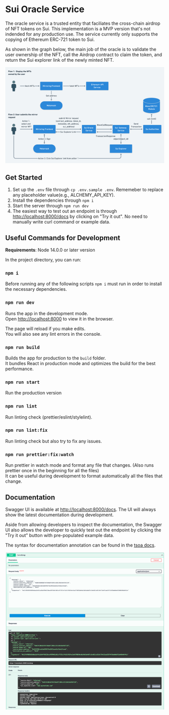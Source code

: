 # Sui Oracle Service

The oracle service is a trusted entity that faciliates the cross-chain airdrop of NFT tokens on Sui. This implementation is a MVP
version that's not indended for any production use. The service currently only supports the copying of Ethereum
ERC-721 token to Sui.

As shown in the graph below, the main job of the oracle is to validate the user ownership of the NFT, call the Airdrop contract to claim the token, and return the Sui explorer link of the newly minted NFT.

![user flow](./docs/flow.png 'User Flow')

## Get Started

1. Set up the `.env` file through `cp .env.sample .env`. Rememeber to replace any placeholder value(e.g., ALCHEMY_API_KEY).
2. Install the dependencies through `npm i`
3. Start the server through `npm run dev`
4. The easiest way to test out an endpoint is through [http://localhost:8000/docs](http://localhost:8000/docs) by clicking on "Try it out". No need to manually write curl command or example data.

## Useful Commands for Development

**Requirements**: Node 14.0.0 or later version

In the project directory, you can run:

### `npm i`

Before running any of the following scripts `npm i` must run in order to install the necessary dependencies.

### `npm run dev`

Runs the app in the development mode.\
Open [http://localhost:8000](http://localhost:8000) to view it in the browser.

The page will reload if you make edits.\
You will also see any lint errors in the console.

### `npm run build`

Builds the app for production to the `build` folder.\
It bundles React in production mode and optimizes the build for the best performance.

### `npm run start`

Run the production version

### `npm run lint`

Run linting check (prettier/eslint/stylelint).

### `npm run lint:fix`

Run linting check but also try to fix any issues.

### `npm run prettier:fix:watch`

Run prettier in watch mode and format any file that changes. (Also runs prettier once in the beginning for all the files)\
It can be useful during development to format automatically all the files that change.

## Documentation

Swagger UI is available at [http://localhost:8000/docs](http://localhost:8000/docs). The UI will always show the latest documentation during development.

Aside from allowing developers to inspect the documentation, the Swagger UI also allows the developer to quickly test out the endpoint by clicking the "Try it out" button with pre-populated example data.

The syntax for documentation annotation can be found in the [tsoa docs](https://tsoa-community.github.io/docs/getting-started.html).

![swagger ui](./docs/swagger.png 'Swagger UI')
